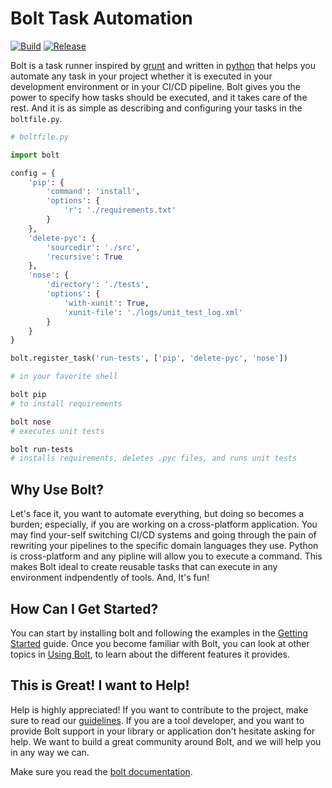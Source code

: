 # Bolt Task Automation

[![Build](https://github.com/abantos/bolt/actions/workflows/build.yml/badge.svg)](https://github.com/abantos/bolt/actions/workflows/build.yml)
[![Release](https://github.com/abantos/bolt/actions/workflows/release.yml/badge.svg)](https://github.com/abantos/bolt/actions/workflows/release.yml)


Bolt is a task runner inspired by [grunt](http://gruntjs.com/) and written in
[python](http://www.python.org) that helps you automate any task in your project
whether it is executed in your development environment or in your CI/CD pipeline.
Bolt gives you the power to specify how tasks should be executed, and it takes
care of the rest. And it is as simple as describing and configuring your tasks
in the `boltfile.py`.

```python
# boltfile.py

import bolt

config = {
    'pip': {
        'command': 'install',
        'options': {
            'r': './requirements.txt'
        }
    },
    'delete-pyc': {
        'sourcedir': './src',
        'recursive': True
    },
    'nose': {
        'directory': './tests',
        'options': {
            'with-xunit': True,
            'xunit-file': './logs/unit_test_log.xml'
        }
    }
}

bolt.register_task('run-tests', ['pip', 'delete-pyc', 'nose'])
```

```bash
# in your favorite shell

bolt pip
# to install requirements

bolt nose
# executes unit tests

bolt run-tests
# installs requirements, deletes .pyc files, and runs unit tests
```

## Why Use Bolt?

Let's face it, you want to automate everything, but doing so becomes a burden;
especially, if you are working on a cross-platform application. You may find
your-self switching CI/CD systems and going through the pain of
rewriting your pipelines to the specific domain languages they use. Python
is cross-platform and any pipline will allow you to execute a command. This
makes Bolt ideal to create reusable tasks that can execute in any environment
indpendently of tools. And, It's fun!


## How Can I Get Started?

You can start by installing bolt and following the examples in the
[Getting Started](https://bolt-task-automation.readthedocs.io/en/latest/using/getting_started.html)
guide. Once you become familiar with Bolt, you can look at other topics in
[Using Bolt](https://bolt-task-automation.readthedocs.io/en/latest/using_bolt.html),
to learn about the different features it provides.


## This is Great! I want to Help!

Help is highly appreciated! If you want to contribute to the project, make sure
to read our [guidelines](https://bolt-task-automation.readthedocs.io/en/latest/contribute.html).
If you are a tool developer, and you want to provide Bolt support in your
library or application don't hesitate asking for help. We want to build a great
community around Bolt, and we will help you in any way we can.


Make sure you read the [bolt documentation](http://bolt-task-automation.readthedocs.io).
